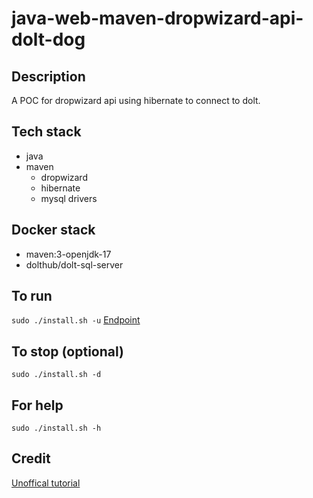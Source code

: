 # java-web-maven-dropwizard-api-dolt-dog

## Description
A POC for dropwizard api using hibernate to connect to dolt.

## Tech stack
- java
- maven
  - dropwizard
  - hibernate
  - mysql drivers

## Docker stack
- maven:3-openjdk-17
- dolthub/dolt-sql-server

## To run
`sudo ./install.sh -u`
[Endpoint](http://localhost/dogs)

## To stop (optional)
`sudo ./install.sh -d`

## For help
`sudo ./install.sh -h`

## Credit
[Unoffical tutorial](https://nulpointerexception.com/2018/07/12/dropwizard-apis-to-read-write-from-database-using-hibernate/)
